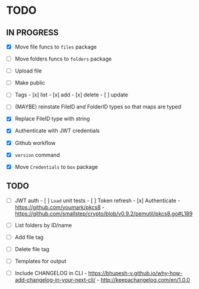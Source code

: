 # TODO

## IN PROGRESS

- [x] Move file funcs to `files` package
- [ ] Move folders funcs to `folders` package
- [ ] Upload file
- [ ] Make public

- [ ] Tags
      - [x] list
      - [x] add
      - [x] delete
      - [ ] update


- [ ] (MAYBE) reinstate FileID and FolderID types so that maps are typed

- [x] Replace FileID type with string
- [x] Authenticate with JWT credentials
- [x] Github workflow
- [x] `version` command
- [x] Move `Credentials` to `box` package

## TODO
- [ ] JWT auth
      - [ ] `Load` unit tests
      - [ ] Token refresh
      - [x] Authenticate
            - https://github.com/youmark/pkcs8
            - https://github.com/smallstep/crypto/blob/v0.9.2/pemutil/pkcs8.go#L189

- [ ] List folders by ID/name
- [ ] Add file tag
- [ ] Delete file tag
- [ ] Templates for output

- [ ] Include CHANGELOG in CLI
      - https://bhupesh-v.github.io/why-how-add-changelog-in-your-next-cli/
      - http://keepachangelog.com/en/1.0.0

